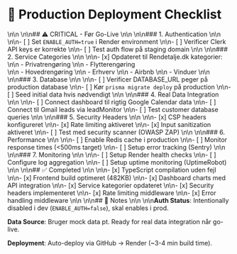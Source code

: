 # 🚀 Production Deployment Checklist\n\n\n\n## ⚠️ CRITICAL - Før Go-Live\n\n\n\n### 1. Authentication\n\n\n\n- [ ] Set `ENABLE_AUTH=true` i Render environment\n\n- [ ] Verificer Clerk API keys er korrekte\n\n- [ ] Test auth flow på staging domain\n\n\n\n### 2. Service Categories\n\n\n\n- [x] Opdateret til Rendetalje.dk kategorier:\n\n  - Privatrengøring\n\n  - Flytterengøring  \n\n  - Hovedrengøring\n\n  - Erhverv\n\n  - Airbnb\n\n  - Vinduer\n\n\n\n### 3. Database\n\n\n\n- [ ] Verificer DATABASE_URL peger på production database\n\n- [ ] Kør `prisma migrate deploy` på production\n\n- [ ] Seed initial data hvis nødvendigt\n\n\n\n### 4. Real Data Integration\n\n\n\n- [ ] Connect dashboard til rigtig Google Calendar data\n\n- [ ] Connect til Gmail leads via leadMonitor\n\n- [ ] Test customer database queries\n\n\n\n### 5. Security Headers\n\n\n\n- [x] CSP headers konfigureret\n\n- [x] Rate limiting aktiveret\n\n- [x] Input sanitization aktiveret\n\n- [ ] Test med security scanner (OWASP ZAP)\n\n\n\n### 6. Performance\n\n\n\n- [ ] Enable Redis cache i production\n\n- [ ] Monitor response times (<500ms target)\n\n- [ ] Setup error tracking (Sentry)\n\n\n\n### 7. Monitoring\n\n\n\n- [ ] Setup Render health checks\n\n- [ ] Configure log aggregation\n\n- [ ] Setup uptime monitoring (UptimeRobot)\n\n\n\n## ✅ Completed\n\n\n\n- [x] TypeScript compilation uden fejl\n\n- [x] Frontend build optimeret (482KB)\n\n- [x] Dashboard charts med API integration\n\n- [x] Service kategorier opdateret\n\n- [x] Security headers implementeret\n\n- [x] Rate limiting middleware\n\n- [x] Error handling middleware\n\n\n\n## 📝 Notes\n\n\n\n**Auth Status**: Intentionally disabled i dev (`ENABLE_AUTH=false`), skal enables i prod.**Data Source**: Bruger mock data pt. Ready for real data integration når go-live.**Deployment**: Auto-deploy via GitHub → Render (~3-4 min build time).